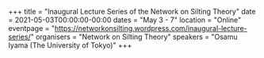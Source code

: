 +++
title = "Inaugural Lecture Series of the Network on Silting Theory"
date = 2021-05-03T00:00:00-00:00
dates = "May 3 - 7"
location = "Online"
eventpage = "https://networkonsilting.wordpress.com/inaugural-lecture-series/"
organisers = "Network on Silting Theory"
speakers = "Osamu Iyama (The University of Tokyo)"
+++

